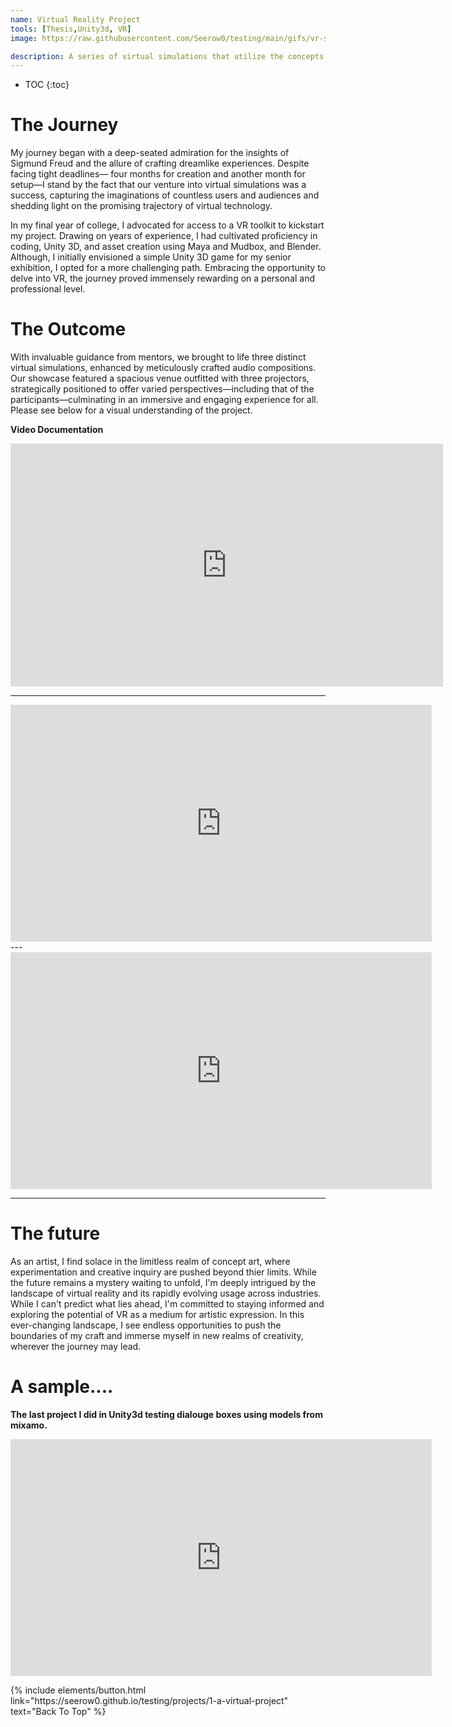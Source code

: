 ```yaml
---
name: Virtual Reality Project
tools: [Thesis,Unity3d, VR]
image: https://raw.githubusercontent.com/Seerow0/testing/main/gifs/vr-southpark.gif

description: A series of virtual simulations that utilize the concepts and techniques I learned through experimentation.
---
```


<!-- to embed a video, first get the embed link from youtube and follow the formoat below, also edit this later to provide an exampple you lazybutt-->
* TOC
{:toc}

# The Journey

My journey began with a deep-seated admiration for the insights of Sigmund Freud and the allure of crafting dreamlike experiences. Despite facing tight deadlines— four months for creation and another month for setup—I stand by the fact that our venture into virtual simulations was a success, capturing the imaginations of countless users and audiences and shedding light on the promising trajectory of virtual technology.

In my final year of college, I advocated for access to a VR toolkit to kickstart my project. Drawing on years of experience, I had cultivated proficiency in coding, Unity 3D, and asset creation using Maya and Mudbox, and Blender. Although, I initially envisioned a simple Unity 3D game for my senior exhibition, I opted for a more challenging path. Embracing the opportunity to delve into VR, the journey proved immensely rewarding on a personal and professional level.

# The Outcome

With invaluable guidance from mentors, we brought to life three distinct virtual simulations, enhanced by meticulously crafted audio compositions. Our showcase featured a spacious venue outfitted with three projectors, strategically positioned to offer varied perspectives—including that of the participants—culminating in an immersive and engaging experience for all. Please see below for a visual understanding of the project.

**Video Documentation**
<iframe width="692" height="389" src="https://www.youtube.com/embed/79Wa_o1m5ZE" title="vr space documentation" frameborder="0" allow="accelerometer; autoplay; clipboard-write; encrypted-media; gyroscope; picture-in-picture; web-share" referrerpolicy="strict-origin-when-cross-origin" allowfullscreen></iframe>

---
<iframe width="674" height="379" src="https://www.youtube.com/embed/Ac_CNHVmIQM?list=PLFYm4Qhfx-M1fSadbFODVUIeKXIPQRpPH" title="Sequence 1" frameborder="0" allow="accelerometer; autoplay; clipboard-write; encrypted-media; gyroscope; picture-in-picture; web-share" referrerpolicy="strict-origin-when-cross-origin" allowfullscreen></iframe>
---
<iframe width="674" height="379" src="https://www.youtube.com/embed/S18DIzDl-dk?list=PLFYm4Qhfx-M1fSadbFODVUIeKXIPQRpPH" title="Sequence 2" frameborder="0" allow="accelerometer; autoplay; clipboard-write; encrypted-media; gyroscope; picture-in-picture; web-share" referrerpolicy="strict-origin-when-cross-origin" allowfullscreen></iframe>

---
# The future
As an artist, I find solace in the limitless realm of concept art, where experimentation and creative inquiry are pushed beyond thier limits. While the future remains a mystery waiting to unfold, I'm deeply intrigued by the landscape of virtual reality and its rapidly evolving usage across industries. While I can't predict what lies ahead, I'm committed to staying informed and exploring the potential of VR as a medium for artistic expression. In this ever-changing landscape, I see endless opportunities to push the boundaries of my craft and immerse myself in new realms of creativity, wherever the journey may lead.

# A sample....
**The last project I did in Unity3d testing dialouge boxes using models from mixamo.**

<iframe width="674" height="379" src="https://www.youtube.com/embed/MoJH7ynzV3I?list=PLFYm4Qhfx-M1fSadbFODVUIeKXIPQRpPH" title="Working on now" frameborder="0" allow="accelerometer; autoplay; clipboard-write; encrypted-media; gyroscope; picture-in-picture; web-share" referrerpolicy="strict-origin-when-cross-origin" allowfullscreen></iframe>

<p class="text-center">
{% include elements/button.html link="https://seerow0.github.io/testing/projects/1-a-virtual-project" text="Back To Top" %}
</p>
